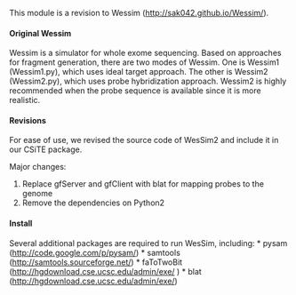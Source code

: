 This module is a revision to Wessim (http://sak042.github.io/Wessim/).

#### Original Wessim
Wessim is a simulator for whole exome sequencing.
Based on approaches for fragment generation, there are two modes of Wessim.
One is Wessim1 (Wessim1.py), which uses ideal target approach.
The other is Wessim2 (Wessim2.py), which uses probe hybridization approach.
Wessim2 is highly recommended when the probe sequence is available since it is more realistic.

#### Revisions
For ease of use, we revised the source code of WesSim2 and include it in our CSiTE package.  

Major changes:
1. Replace gfServer and gfClient with blat for mapping probes to the genome
2. Remove the dependencies on  Python2                                                                                                                                                      

#### Install
Several additional packages are required to run WesSim, including:
	* pysam (http://code.google.com/p/pysam/)
	* samtools (http://samtools.sourceforge.net/)
	* faToTwoBit (http://hgdownload.cse.ucsc.edu/admin/exe/ )
	* blat (http://hgdownload.cse.ucsc.edu/admin/exe/)
